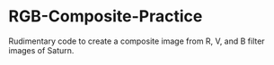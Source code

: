 # RGB-Composite-Practice
Rudimentary code to create a composite image from R, V, and B filter images of Saturn.
